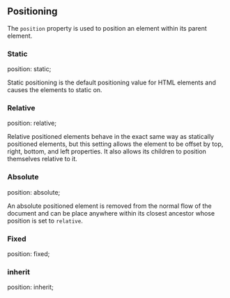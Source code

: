 ## Positioning

The `position` property is used to position an element within its parent element.

### Static
<prism language='css'>
  position: static;
</prism>

Static positioning is the default positioning value for HTML elements and causes
the elements to static on.

### Relative
<prism language='css'>
  position: relative;
</prism>

Relative positioned elements behave in the exact same way as statically positioned
elements, but this setting allows the element to be offset by top, right, bottom,
and left properties. It also allows its children to position themselves relative
to it.

### Absolute
<prism language='css'>
  position: absolute;
</prism>

An absolute positioned element is removed from the normal flow of the document
and can be place anywhere within its closest ancestor whose position is set to
`relative`.

### Fixed
<prism language='css'>
  position: fixed;
</prism>

### inherit
<prism language='css'>
  position: inherit;
</prism>

